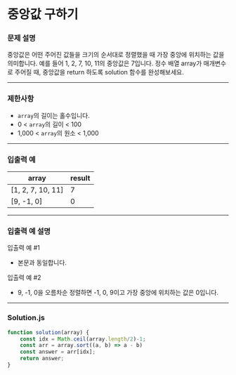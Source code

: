 # 중앙값 구하기

### **문제 설명**

중앙값은 어떤 주어진 값들을 크기의 순서대로 정렬했을 때 가장 중앙에 위치하는 값을 의미합니다. 예를 들어 1, 2, 7, 10, 11의 중앙값은 7입니다. 정수 배열 array가 매개변수로 주어질 때, 중앙값을 return 하도록 solution 함수를 완성해보세요.

---

### **제한사항**

- `array`의 길이는 홀수입니다.
- 0 < `array`의 길이 < 100
- 1,000 < `array`의 원소 < 1,000

---

### **입출력 예**

|array|result|
|-----|------|
|[1, 2, 7, 10, 11]|7|
|[9, -1, 0]|0|

---

### **입출력 예 설명**

입출력 예 #1

- 본문과 동일합니다.

입출력 예 #2

- 9, -1, 0을 오름차순 정렬하면 -1, 0, 9이고 가장 중앙에 위치하는 값은 0입니다.

---

### **Solution.js**

```javascript
function solution(array) {
    const idx = Math.ceil(array.length/2)-1;
    const arr = array.sort((a, b) => a - b)
    const answer = arr[idx];
    return answer;
}
```
